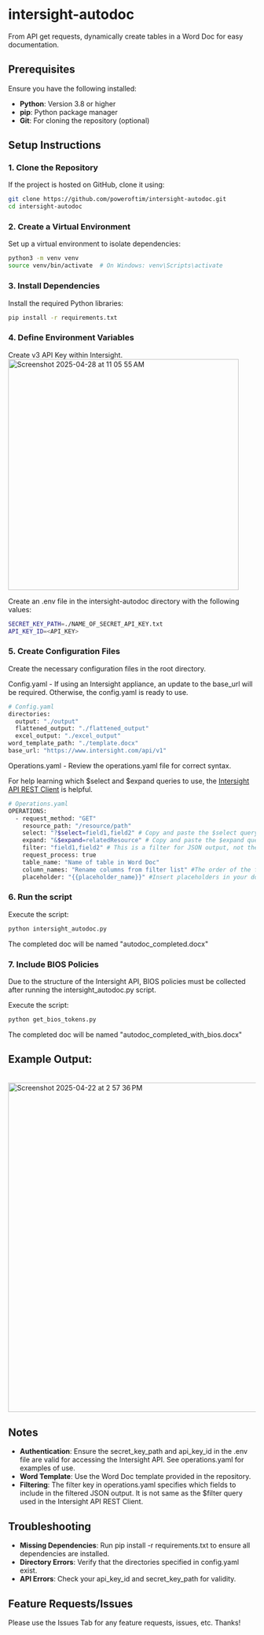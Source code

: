 # intersight-autodoc
From API get requests, dynamically create tables in a Word Doc for easy documentation.


## Prerequisites

Ensure you have the following installed:
- **Python**: Version 3.8 or higher
- **pip**: Python package manager
- **Git**: For cloning the repository (optional)

## Setup Instructions

### 1. Clone the Repository
If the project is hosted on GitHub, clone it using:
```bash
git clone https://github.com/poweroftim/intersight-autodoc.git
cd intersight-autodoc
```
### 2. Create a Virtual Environment

Set up a virtual environment to isolate dependencies:
```bash
python3 -m venv venv
source venv/bin/activate  # On Windows: venv\Scripts\activate
```

### 3. Install Dependencies

Install the required Python libraries:
```bash
pip install -r requirements.txt
```

### 4. Define Environment Variables

Create v3 API Key within Intersight.
<br>
<img width="469" alt="Screenshot 2025-04-28 at 11 05 55 AM" src="https://github.com/user-attachments/assets/83b14ca6-1c11-4142-81de-8f9153df81bf" />

Create an .env file in the intersight-autodoc directory with the following values:
```bash
SECRET_KEY_PATH=./NAME_OF_SECRET_API_KEY.txt
API_KEY_ID=<API_KEY>
```


### 5. Create Configuration Files

Create the necessary configuration files in the root directory. 


Config.yaml - If using an Intersight appliance, an update to the base_url will be required. Otherwise, the config.yaml is ready to use. 


```bash
# Config.yaml
directories:
  output: "./output"
  flattened_output: "./flattened_output"
  excel_output: "./excel_output"
word_template_path: "./template.docx"
base_url: "https://www.intersight.com/api/v1"
```

Operations.yaml - Review the operations.yaml file for correct syntax. 

For help learning which $select and $expand queries to use, the [Intersight API REST Client](https://us-east-1.intersight.com/apidocs/apirefs/All/api/v1) is helpful. 


```bash
# Operations.yaml
OPERATIONS:
  - request_method: "GET"
    resource_path: "/resource/path" 
    select: "?$select=field1,field2" # Copy and paste the $select query from the API client
    expand: "&$expand=relatedResource" # Copy and paste the $expand query from the API client. 
    filter: "field1,field2" # This is a filter for JSON output, not the $filter for the Intersight API. 
    request_process: true
    table_name: "Name of table in Word Doc" 
    column_names: "Rename columns from filter list" #The order of the filter and column names fields must match. 
    placeholder: "{{placeholder_name}}" #Insert placeholders in your document to control the order in which the tables appear. 
```



### 6. Run the script

Execute the script:

```bash
python intersight_autodoc.py
```
The completed doc will be named "autodoc_completed.docx"

### 7. Include BIOS Policies
Due to the structure of the Intersight API, BIOS policies must be collected after running the intersight_autodoc.py script. 

Execute the script:

```bash
python get_bios_tokens.py
```
The completed doc will be named "autodoc_completed_with_bios.docx"

## Example Output:
<br>
<img width="669" alt="Screenshot 2025-04-22 at 2 57 36 PM" src="https://github.com/user-attachments/assets/7f6cea8b-eeeb-4ab4-8ca9-adf11342423d" />


## Notes
- **Authentication**: Ensure the secret_key_path and api_key_id in the .env file are valid for accessing the Intersight API. See operations.yaml for examples of use.
- **Word Template**: Use the Word Doc template provided in the repository.
- **Filtering**: The filter key in operations.yaml specifies which fields to include in the filtered JSON output. It is not same as the $filter query used in the Intersight API REST Client. 

## Troubleshooting
- **Missing Dependencies**: Run pip install -r requirements.txt to ensure all dependencies are installed.
- **Directory Errors**: Verify that the directories specified in config.yaml exist.
- **API Errors**: Check your api_key_id and secret_key_path for validity.


## Feature Requests/Issues
Please use the Issues Tab for any feature requests, issues, etc. Thanks!
